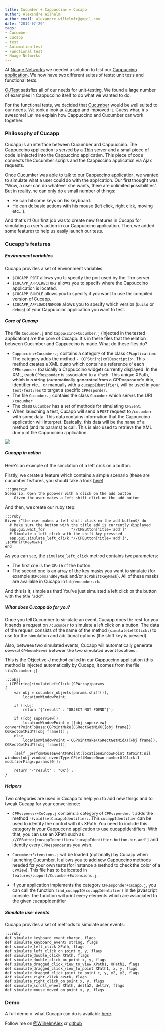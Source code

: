```yaml
---
title: Cucumber + Cappuccino = Cucapp
author: Alexandre Wilhelm
author_email: alexandre.wilhelmfr@gmail.com
date: '2014-07-29'
tags:
- Cucumber
- Cucapp
- test
- Automation test
- Functional test
- Nuage Networks
---
```


At [Nuage Networks](http://www.nuagenetworks.net) we needed a solution to test our [Cappuccino application](http://www.cappuccino-project.org/blog/2014/07/cappuccino-in-action-nuage-networks.html). We now have two different suites of tests: unit tests and functional tests.

[OJTest](https://github.com/cappuccino/OJTest) satisfies all of our needs for unit-testing. We found a large number of examples in Cappuccino itself to do what we wanted to do.

For the functional tests, we decided that [Cucumber](http://cukes.info) would be well suited to our needs. We took a look at [Cucapp](https://github.com/cappuccino/cucapp) and improved it. Guess what, it's awesome! Let me explain how Cappuccino and Cucumber can work together.

### Philosophy of Cucapp

Cucapp is an interface between Cucumber and Cappuccino. The Cappuccino application is served by a [Thin](http://code.macournoyer.com/thin/) server and a small piece of code is injected into the Cappuccino application. This piece of code connects the Cucumber scripts and the Cappuccino application via Ajax requests.

Once Cucumber was able to talk to our Cappuccino application, we wanted to simulate what a user could do with the application. Our first thought was "Wow, a user can do whatever she wants, there are unlimited possibilities". But in reality, he can only do a small number of things:

* He can hit some keys on his keyboard.
* He can do basic actions with his mouse (left click, right click, moving etc...).

And that's it! Our first job was to create new features in Cucapp for simulating a user's action in our Cappuccino application. Then, we added some features to help us easily launch our tests.

### Cucapp's features

##### Environment variables

Cucapp provides a set of environment variables:

* `$CUCAPP_PORT` allows you to specify the port used by the Thin server.
* `$CUCAPP_APPDIRECTORY` allows you to specify where the Cappuccino application is located.
* `$CUCAPP_BUNDLE` allows you to specify if you want to use the compiled version of Cucapp.
* `$CUCAPP_APPLOADINGMODE` allows you to specify which version (`build` or `debug`) of your Cappuccino application you want to test.

##### Core of Cucapp

The file `Cucumber.j` and `Cappuccino+Cucumber.j` (injected in the tested application) are the core of Cucapp. It's in these files that the relation between Cucumber and Cappuccino is made. What do these files do?

- `Cappuccino+Cucumber.j` contains a category of the class `CPApplication`. The category adds the method `- (CPString)xmlDescription`. This method creates a XML dump which contains a reference of each `CPResponder` (basically a Cappuccino widget) currently displayed. In the XML, each `CPResponder` is associated to a `XPath`. This unique XPath, which is a string (automatically generated from a CPResponder's title, identifier etc... or manually with a `cucappIdentifier`), will be used in your `test/features` to target a specific `CPResponder`.
- The file `Cucumber.j` contains the class `Cucumber` which serves the URI `/cucumber`.
- The class `Cucumber` has a set of methods for simulating `CPEvent`.
- When launching a test, Cucapp will send a `POST` request to `/cucumber` with some data. This data contains information that the Cappuccino application will interpret. Basically, this data will be the name of a method (and its params) to call. This is also used to retrieve the XML dump of the Cappuccino application.

[![](/img/cpo-uploads/2014/07/cucapp.png)](/img/cpo-uploads/2014/07/cucapp.png)

##### Cucapp in action

Here's an example of the simulation of a left click on a button.

Firstly, we create a feature which contains a simple scenario (these are cucumber features, you should take a look [here](https://github.com/cucumber/cucumber/wiki/Feature-Introduction))

    :::gherkin
    Scenario: Open the popover with a click on the add button
        Given the user makes a left shift click on the add button

And then, we create our ruby step:

    :::ruby
    Given /^the user makes a left shift click on the add button$/ do
      # Make sure the button with the title add is currently displayed
      app.gui.wait_for            "//CPButton[title='add']"
      # Simulate a left click with the shift key presssed
      app.gui.simulate_left_click "//CPButton[title='add']", [$CPShiftKeyMask]
    end

As you can see, the `simulate_left_click` method contains two parameters:

- The first one is the `XPath` of the button.
- The second one is an array of the key masks you want to simulate (for example `$CPCommandKeyMask` and/or `$CPShiftKeyMask`). All of these masks are available in Cucapp in `lib/encumber.rb`.

And this is it, simple as that! You've just simulated a left click on the button with the title "add".

##### What does Cucapp do for you?

Once you tell Cucumber to simulate an event, Cucapp does the rest for you. It sends a request on `/cucumber` to simulate a left click on a button. The data of the request consists of the name of the method (`simulateLeftClick:`) to use for the simulation and additional options (the shift key is pressed).

Also, between two simulated events, Cucapp will automatically generate several `CPMouseMoved` between the two simulated event locations.

This is the Objective-J method called in our Cappuccino application (this method is injected automatically by Cucapp, it comes from the file `lib/Cucumber.j`):

    :::objj
    - (CPString)simulateLeftClick:(CPArray)params
    {
        var obj = cucumber_objects[params.shift()],
            locationWindowPoint;

        if (!obj)
            return '{"result" : "OBJECT NOT FOUND"}';

        if ([obj superview])
            locationWindowPoint = [[obj superview] convertPointToBase:CGPointMake(CGRectGetMidX([obj frame]), CGRectGetMidY([obj frame]))];
        else
            locationWindowPoint = CGPointMake(CGRectGetMidX([obj frame]), CGRectGetMidY([obj frame]));

        [self _perfomMouseEventOnPoint:locationWindowPoint toPoint:nil window:[obj window] eventType:CPLeftMouseDown numberOfClick:1 modifierFlags:params[0]];

        return '{"result" : "OK"}';
    }

##### Helpers

Two categories are used in Cucapp to help you to add new things and to tweak Cucapp for your convenience:

- `CPResponder+CuCapp.j` contains a category of `CPResponder`. It adds the method `-(void)setCucappIdentifier:`. This `cucappIdentifier` can be used to identify the control with its XPath. You need to include this category in your Cappuccino application to use cucappIdentifiers. With that, you can use an XPath such as `//CPButton[cucappIdentifier='cucappIdentifier-button-bar-add']` and identify every `CPResponder` as you wish.

- `Cucumber+Extensions.j` will be loaded (optionally) by Cucapp when launching Cucumber. It allows you to add new Cappuccino methods needed for your own tests (for instance a method to check the color of a `CPView`). This file has to be located in `features/support/Cucumber+Extensions.j`.

- If your application implements the category `CPResponder+CuCapp.j`, you can call the function `find_cucappID(cucappIdentifier)` in the javascript console. The function will print every elements which are associated to the given cucappIdentifier.

##### Simulate user events

Cucapp provides a set of methods to simulate user events:

    :::ruby
    def simulate_keyboard_event charac, flags
    def simulate_keyboard_events string, flags
    def simulate_left_click XPath, flags
    def simulate_left_click_on_point x, y, flags
    def simulate_double_click XPath, flags
    def simulate_double_click_on_point x, y, flags
    def simulate_dragged_click_view_to_view XPath1, XPath2, flags
    def simulate_dragged_click_view_to_point XPath1, x, y, flags
    def simulate_dragged_click_point_to_point x, y, x2, y2, flags
    def simulate_right_click XPath, flags
    def simulate_right_click_on_point x, y, flags
    def simulate_scroll_wheel XPath, deltaX, deltaY, flags
    def simulate_mouse_moved_on_point x, y, flags

### Demo

A full demo of what Cucapp can do is available [here](https://github.com/Dogild/Cucapp-demo).

Follow me on [@WilhelmAlex](https://twitter.com/WilhelmAlex) or [github](https://github.com/Dogild)
